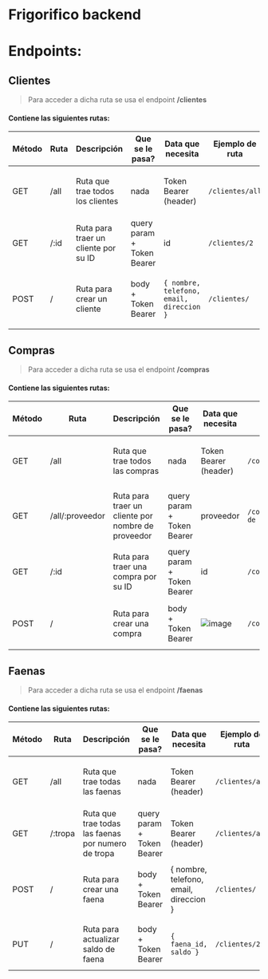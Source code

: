 # Frigorifico backend

# Endpoints:

## Clientes

> Para acceder a dicha ruta se usa el endpoint **/clientes**

#### Contiene las siguientes rutas:

| Método  | Ruta | Descripción | Que se le pasa? | Data que necesita | Ejemplo de ruta | Objeto que devuelve |
| ------------- | ------------- | ------------- | ------------- | ------------- | ------------- | ------------- |
| GET | /all | Ruta que trae todos los clientes | nada | Token Bearer (header) | `/clientes/all` | `{ "status": "ok", "status_code": 200, "data": [ARRAY CON CLIENTES] }` |
| GET | /:id | Ruta para traer un cliente por su ID | query param + Token Bearer | id | `/clientes/2` | `{ "status": "ok", "status_code": 200, "data": {OBJETO CON EL CLIENTE}` |
| POST | / | Ruta para crear un cliente | body  + Token Bearer | `{ nombre, telefono, email, direccion }` | `/clientes/` | `{ "status": "ok", "status_code": 200, "data": "Cliente creado con éxito"}` |

## Compras
> Para acceder a dicha ruta se usa el endpoint **/compras**

#### Contiene las siguientes rutas:

| Método  | Ruta | Descripción | Que se le pasa? | Data que necesita | Ejemplo de ruta | Objeto que devuelve |
| ------------- | ------------- | ------------- | ------------- | ------------- | ------------- | ------------- |
| GET | /all | Ruta que trae todos las compras | nada | Token Bearer (header) | `/compras/all` | `{ "status": "ok", "status_code": 200, "data": [ARRAY CON CLIENTES] }` |
| GET | /all/:proveedor | Ruta para traer un cliente por nombre de proveedor | query param  + Token Bearer | proveedor | `/compras/all/Proveedor de prueba` | `{ "status": "ok", "status_code": 200, "data": [ARRAY CON LAS COMPRAS AL PROVEEDOR]` |
| GET | /:id | Ruta para traer una compra por su ID | query param  + Token Bearer | id | `/compras/2` | `{ "status": "ok", "status_code": 200, "data": {OBJETO CON LA COMPRA}` |
| POST | / | Ruta para crear una compra | body  + Token Bearer | ![image](https://user-images.githubusercontent.com/54594663/190548645-24cb1c4b-612e-4bcb-bdb3-a024acdb0c3a.png) | `/compras/` | `{ "status": "ok", "status_code": 200, "data": "Compra creada con éxito"}` |

## Faenas

> Para acceder a dicha ruta se usa el endpoint **/faenas**

#### Contiene las siguientes rutas:

| Método  | Ruta | Descripción | Que se le pasa? | Data que necesita | Ejemplo de ruta | Objeto que devuelve |
| ------------- | ------------- | ------------- | ------------- | ------------- | ------------- | ------------- |
| GET | /all | Ruta que trae todas las faenas | nada | Token Bearer (header) | `/clientes/all` | `{ "status": "ok", "status_code": 200, "data": [ARRAY CON CLIENTES] }` |
| GET | /:tropa | Ruta que trae todas las faenas por numero de tropa | query param  + Token Bearer | Token Bearer (header) | `/clientes/all` | `{ "status": "ok", "status_code": 200, "data": [ARRAY CON CLIENTES] }` |
| POST | / | Ruta para crear una faena | body  + Token Bearer | { nombre, telefono, email, direccion } | `/clientes/` | `{ "status": "ok", "status_code": 200, "data": "Cliente creado con éxito"}` |
| PUT | / | Ruta para actualizar saldo de faena | body  + Token Bearer | `{ faena_id, saldo }` | `/clientes/2` | `{ "status": "ok", "status_code": 200, "data": {OBJETO CON EL CLIENTE}` |
